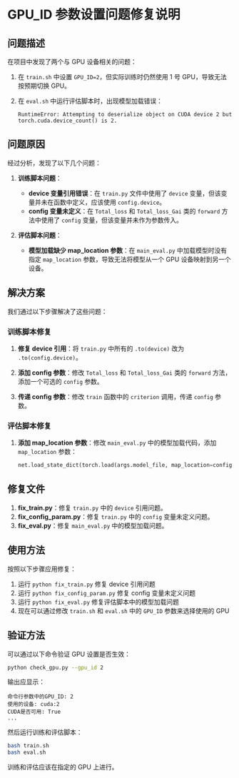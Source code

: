 # GPU_ID 参数设置问题修复说明

## 问题描述

在项目中发现了两个与 GPU 设备相关的问题：

1. 在 `train.sh` 中设置 `GPU_ID=2`，但实际训练时仍然使用 1 号 GPU，导致无法按预期切换 GPU。

2. 在 `eval.sh` 中运行评估脚本时，出现模型加载错误：
   ```
   RuntimeError: Attempting to deserialize object on CUDA device 2 but torch.cuda.device_count() is 2.
   ```

## 问题原因

经过分析，发现了以下几个问题：

1. **训练脚本问题**：
   - **device 变量引用错误**：在 `train.py` 文件中使用了 `device` 变量，但该变量并未在函数中定义，应该使用 `config.device`。
   - **config 变量未定义**：在 `Total_loss` 和 `Total_loss_Gai` 类的 `forward` 方法中使用了 `config` 变量，但该变量并未作为参数传入。

2. **评估脚本问题**：
   - **模型加载缺少 map_location 参数**：在 `main_eval.py` 中加载模型时没有指定 `map_location` 参数，导致无法将模型从一个 GPU 设备映射到另一个设备。

## 解决方案

我们通过以下步骤解决了这些问题：

### 训练脚本修复

1. **修复 device 引用**：将 `train.py` 中所有的 `.to(device)` 改为 `.to(config.device)`。

2. **添加 config 参数**：修改 `Total_loss` 和 `Total_loss_Gai` 类的 `forward` 方法，添加一个可选的 `config` 参数。

3. **传递 config 参数**：修改 `train` 函数中的 `criterion` 调用，传递 `config` 参数。

### 评估脚本修复

1. **添加 map_location 参数**：修改 `main_eval.py` 中的模型加载代码，添加 `map_location` 参数：
   ```python
   net.load_state_dict(torch.load(args.model_file, map_location=config.device))
   ```

## 修复文件

1. **fix_train.py**：修复 `train.py` 中的 `device` 引用问题。
2. **fix_config_param.py**：修复 `train.py` 中的 `config` 变量未定义问题。
3. **fix_eval.py**：修复 `main_eval.py` 中的模型加载问题。

## 使用方法

按照以下步骤应用修复：

1. 运行 `python fix_train.py` 修复 device 引用问题
2. 运行 `python fix_config_param.py` 修复 config 变量未定义问题
3. 运行 `python fix_eval.py` 修复评估脚本中的模型加载问题
4. 现在可以通过修改 `train.sh` 和 `eval.sh` 中的 `GPU_ID` 参数来选择使用的 GPU

## 验证方法

可以通过以下命令验证 GPU 设置是否生效：

```bash
python check_gpu.py --gpu_id 2
```

输出应显示：
```
命令行参数中的GPU_ID: 2
使用的设备: cuda:2
CUDA是否可用: True
...
```

然后运行训练和评估脚本：
```bash
bash train.sh
bash eval.sh
```

训练和评估应该在指定的 GPU 上进行。